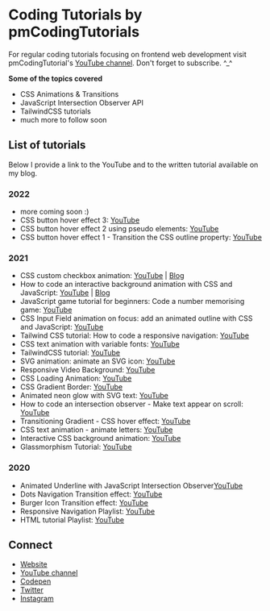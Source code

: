 # Coding Tutorials by pmCodingTutorials

For regular coding tutorials focusing on frontend web development visit pmCodingTutorial's [YouTube channel](https://www.youtube.com/channel/UCnTVj2blZd_9_xpbo2t7ARw). Don't forget to subscribe. ^_^

**Some of the topics covered**
* CSS Animations & Transitions
* JavaScript Intersection Observer API
* TailwindCSS tutorials
* much more to follow soon

## List of tutorials

Below I provide a link to the YouTube and to the written tutorial available on my blog.  

### 2022
* more coming soon :) 
* CSS button hover effect 3: [YouTube](https://youtu.be/erabPOqXBKY)
* CSS button hover effect 2 using pseudo elements: [YouTube](https://youtu.be/F9kurBcWf8Q)
* CSS button hover effect 1 - Transition the CSS outline property: [YouTube](https://youtu.be/2zwUmdURH3M)

### 2021
* CSS custom checkbox animation: [YouTube](https://youtu.be/tKO-5Arl0SM) | [Blog](https://pmcoding.co.uk/posts/input_field_focus_animation)
* How to code an interactive background animation with CSS and JavaScript: [YouTube](https://youtu.be/sbkjkERnhGg) | [Blog](https://pmcoding.co.uk/posts/interactive_background_animation)
* JavaScript game tutorial for beginners: Code a number memorising game: [YouTube](https://youtu.be/hZ05_Tju4ps)
* CSS Input Field animation on focus: add an animated outline with CSS and JavaScript: [YouTube](https://youtu.be/XKn_8AwfF3w)
* Tailwind CSS tutorial: How to code a responsive navigation: [YouTube](https://youtu.be/bbyH3MSrCkE)
* CSS text animation with variable fonts: [YouTube](https://youtu.be/JbjA4oE4Ma4)
* TailwindCSS tutorial: [YouTube](https://youtu.be/xDiLpuUHjmg)
* SVG animation: animate an SVG icon: [YouTube](https://youtu.be/eSpHvESNcZQ)
* Responsive Video Background: [YouTube](https://youtu.be/rVnfGSP5Ahw)
* CSS Loading Animation: [YouTube](https://youtu.be/dkl4LMsi8PM)
* CSS Gradient Border: [YouTube](https://youtu.be/M1KnTaEYxWc)
* Animated neon glow with SVG text: [YouTube](https://youtu.be/A9_sGB2FLRA)
* How to code an intersection observer - Make text appear on scroll: [YouTube](https://youtu.be/9W7rKLahq2Q)
* Transitioning Gradient - CSS hover effect: [YouTube](https://youtu.be/-S21wVY07AY)
* CSS text animation - animate letters: [YouTube](https://youtu.be/WnoZAPj_yhQ)
* Interactive CSS background animation: [YouTube](https://youtu.be/Ws5GFMeRye4)
* Glassmorphism Tutorial: [YouTube](https://youtu.be/Tkph7eiceQE)

### 2020
* Animated Underline with JavaScript Intersection Observer[YouTube](https://youtu.be/B7laJa9KUaI)
* Dots Navigation Transition effect: [YouTube](https://youtu.be/hzmGprl763k)
* Burger Icon Transition effect: [YouTube](https://youtu.be/_7lpzFfmYiY)
* Responsive Navigation Playlist: [YouTube](https://www.youtube.com/playlist?list=PLVpIfGYOn8DbEDIPcSgmxMk4AfoXMLwQF)
* HTML tutorial Playlist: [YouTube](https://www.youtube.com/playlist?list=PLVpIfGYOn8DbEDIPcSgmxMk4AfoXMLwQF)



## Connect 
* [Website](https://www.pmcoding.co.uk/)
* [YouTube channel](https://www.youtube.com/channel/UCnTVj2blZd_9_xpbo2t7ARw)
* [Codepen](https://codepen.io/patriciamolnar)
* [Twitter](https://twitter.com/pmcoding)
* [Instagram](https://instagram.com/pmcoding)